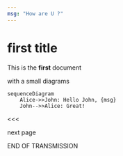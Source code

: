 ```yaml
---
msg: "How are U ?"
---
```


# first title 

This is the **first** document

with a small diagrams

```mermaid
sequenceDiagram
    Alice->>John: Hello John, {msg}
    John-->>Alice: Great!
```
<<<

next page

END OF TRANSMISSION
